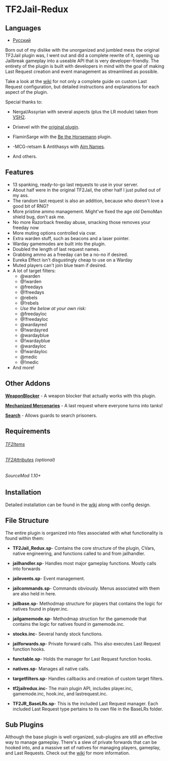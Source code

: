 # TF2Jail-Redux #

## Languages
 - [Русский](https://github.com/Scags/TF2-Jailbreak-Redux/blob/develop/README_RU.md)

Born out of my dislike with the unorganized and jumbled mess the original TF2Jail plugin was, I went out and did a complete rewrite of it, opening up Jailbreak gameplay into a useable API that is very developer-friendly. The entirety of the plugin is built with developers in mind with the goal of making Last Request creation and event management as streamlined as possible.

Take a look at the [wiki](https://github.com/Scags/TF2-Jailbreak-Redux/wiki) for not only a complete guide on custom Last Request configuration, but detailed instructions and explanations for each aspect of the plugin.

Special thanks to:

- Nergal/Assyrian with several aspects (plus the LR module) taken from [VSH2](https://forums.alliedmods.net/showthread.php?t=286701).
  
- Drixevel with the [original plugin](https://forums.alliedmods.net/showthread.php?p=2015905).
  
- FlaminSarge with the [Be the Horsemann](https://forums.alliedmods.net/showthread.php?t=166819) plugin.
  
- -MCG-retsam & Antithasys with [Aim Names](https://forums.alliedmods.net/showthread.php?t=114586).
  
- And others.
 
## Features ##
- 13 spanking, ready-to-go last requests to use in your server.
- About half were in the original TF2Jail, the other half I just pulled out of my ass.
- The random last request is also an addition, because who doesn't love a good bit of RNG?
- More pristine ammo management. Might've fixed the age old DemoMan shield bug, don't ask me.
- No more Razorback freeday abuse, smacking those removes your freeday now
- More muting options controlled via cvar.
- Extra warden stuff, such as beacons and a laser pointer.
- Warday gamemodes are built into the plugin.
- Doubled the length of last request names.
- Grabbing ammo as a freeday can be a no-no if desired.
- Eureka Effect isn't disgustingly cheap to use on a Warday
- Muted players can't join blue team if desired.
- A lot of target filters:
    - @warden
    - @!warden
    - @freedays
    - @!freedays
    - @rebels
    - @!rebels
    - *Use the below at your own risk:*
    - @freedayloc
    - @!freedayloc
    - @wardayred
    - @!wardayred
    - @wardayblue
    - @!wardayblue
    - @wardayloc
    - @!wardayloc
    - @medic
    - @!medic
 - And more!

## Other Addons ##
  **[WeaponBlocker](https://github.com/Scags/TF2JailRedux-WeaponBlocker)** - A weapon blocker that actually works with this plugin.
  
  **[Mechanized Mercenaries](https://github.com/Scags/TF2-LRModule-MechMercs)** - A last request where everyone turns into tanks!
  
  **[Search](https://forums.alliedmods.net/showthread.php?p=2677653#post2677653)** - Allows guards to search prisoners.

## Requirements ##

###### [TF2Items](https://forums.alliedmods.net/showthread.php?p=1050170) ######

###### [TF2Attributes](https://forums.alliedmods.net/showthread.php?t=210221) (optional) ######

###### SourceMod 1.10+ ######

## Installation ##
Detailed installation can be found in the [wiki](https://github.com/Scags/TF2-Jailbreak-Redux/wiki/Installation-Guide) along with config design.

## File Structure ##
The entire plugin is organized into files associated with what functionality is found within them:

- **TF2Jail_Redux.sp**- Contains the core structure of the plugin, CVars, native engineering, and functions called to and from jailhandler.
  
- **jailhandler.sp**- Handles most major gameplay functions. Mostly calls into forwards
  
- **jailevents.sp**- Event management.
  
- **jailcommands.sp**- Commands obviously. Menus associated with them are also held in here.
  
- **jailbase.sp**- Methodmap structure for players that contains the logic for natives found in player.inc.
  
- **jailgamemode.sp**- Methodmap struction for the gamemode that contains the logic for natives found in gamemode.inc.
  
- **stocks.inc**- Several handy stock functions.
  
- **jailforwards.sp**- Private forward calls. This also executes Last Request function hooks.
  
- **functable.sp**- Holds the manager for Last Request function hooks.
  
- **natives.sp**- Manages all native calls.
  
- **targetfilters.sp**- Handles callbacks and creation of custom target filters.
  
- **tf2jailredux.inc**- The main plugin API, includes player.inc, gamemode.inc, hook.inc, and lastrequest.inc.

- **TF2JR_BaseLRs.sp**- This is the included Last Request manager. Each included Last Request type pertains to its own file in the BaseLRs folder.
  
## Sub Plugins ##
Although the base plugin is well organized, sub-plugins are still an effective way to manage gameplay. There's a slew of private forwards that can be hooked into, and a massive set of natives for managing players, gameplay, and Last Requests. Check out the [wiki](https://github.com/Scags/TF2-Jailbreak-Redux/wiki/API) for more information.
